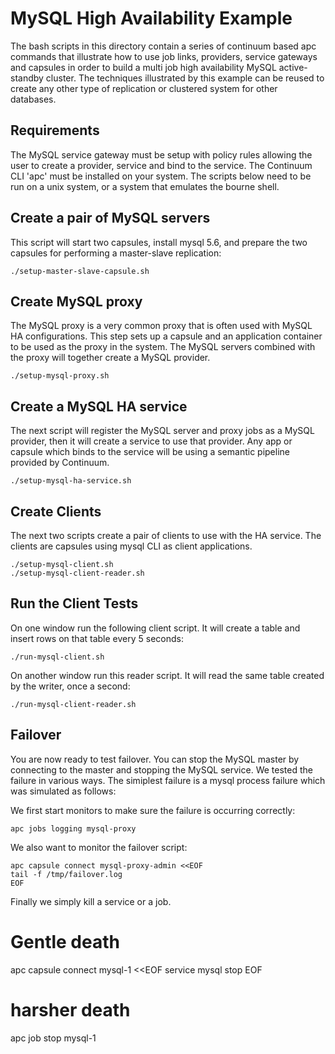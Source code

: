 # MySQL High Availability Example

The bash scripts in this directory contain a series of continuum based apc commands that illustrate how to use job links, providers, service gateways and capsules in order to build a multi job high availability MySQL active-standby cluster.  The techniques illustrated by this example can be reused to create any other type of replication or clustered system for other databases.

## Requirements

The MySQL service gateway must be setup with policy rules allowing the user to create a provider, service and bind to the service.
The Continuum CLI 'apc' must be installed on your system.
The scripts below need to be run on a unix system, or a system that emulates the bourne shell.

## Create a pair of MySQL servers

This script will start two capsules, install mysql 5.6, and prepare the two capsules for performing a master-slave replication:

```
./setup-master-slave-capsule.sh
```

## Create MySQL proxy

The MySQL proxy is a very common proxy that is often used with MySQL HA configurations.  This step sets up a capsule and an application container to be used as the proxy in the system.  The MySQL servers combined with the proxy will together create a MySQL provider.

```
./setup-mysql-proxy.sh
```

## Create a MySQL HA service

The next script will register the MySQL server and proxy jobs as a MySQL provider, then it will create a service to use that provider.  Any app or capsule which binds to the service will be using a semantic pipeline provided by Continuum.

```
./setup-mysql-ha-service.sh
```

## Create Clients

The next two scripts create a pair of clients to use with the HA service.  The clients are capsules using mysql CLI as client applications.

```
./setup-mysql-client.sh
./setup-mysql-client-reader.sh
```

## Run the Client Tests

On one window run the following client script.  It will create a table and insert rows on that table every 5 seconds:

```
./run-mysql-client.sh
```

On another window run this reader script.  It will read the same table created by the writer, once a second:

```
./run-mysql-client-reader.sh
```

## Failover

You are now ready to test failover.  You can stop the MySQL master by connecting to the master and stopping the MySQL service.  We tested the failure in various ways.  The simiplest failure is a mysql process failure which was simulated as follows:

We first start monitors to make sure the failure is occurring correctly:

```
apc jobs logging mysql-proxy
```

We also want to monitor the failover script:

```
apc capsule connect mysql-proxy-admin <<EOF
tail -f /tmp/failover.log
EOF
```

Finally we simply kill a service or a job.

# Gentle death
apc capsule connect mysql-1 <<EOF
service mysql stop
EOF

# harsher death
apc job stop mysql-1
